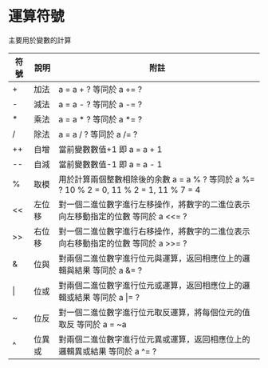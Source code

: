 # 運算符號
主要用於變數的計算

| 符號 | 說明 | 附註 |
| --- | --- | --- |
| + | 加法 | a = a + ? 等同於 a += ? |
| - | 減法 | a = a - ? 等同於 a -= ? |
| * | 乘法 | a = a * ? 等同於 a *= ? |
| / | 除法 | a = a / ? 等同於 a /= ? |
| ++| 自增 | 當前變數數值+1 即 a = a + 1 |
| -- |自減 | 當前變數數值-1 即 a = a - 1 |
| % | 取模 | 用於計算兩個整數相除後的余數 a = a % ? 等同於 a %= ?   10 % 2 = 0, 11 % 2 = 1, 11 % 7 = 4 |
| << | 左位移 | 對一個二進位數字進行左移操作，將數字的二進位表示向左移動指定的位數 等同於 a <<= ? |
| >> | 右位移 | 對一個二進位數字進行右移操作，將數字的二進位表示向右移動指定的位數 等同於 a >>= ? |
| & | 位與 | 對兩個二進位數字進行位元與運算，返回相應位上的邏輯與結果 等同於 a &= ? |
| \| | 位或 | 對兩個二進位數字進行位元或運算，返回相應位上的邏輯或結果  等同於 a \|= ?|
| ~ | 位反 | 對一個二進位數字進行位元取反運算，將每個位元的值取反  等同於 a = ~a|
| ^ | 位異或 | 對兩個二進位數字進行位元異或運算，返回相應位上的邏輯異或結果  等同於 a ^= ? |